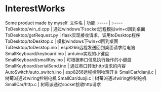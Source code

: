 # InterestWorks
Some product made by myself.
文件名 | 功能
:----- | :-----
ToDesktop/win_d.cpp | 通过windows下socket远程模拟win+d回到桌面
ToDesktop/getRequest.py | flask实现接收请求，调用toDesktop程序
ToDesktop/toDesktop.c | 模拟windows下win+d回到桌面
ToDesktop/toDesktop.ino | esp8266远程发送回到桌面请求给电脑
SmallKeyboard/keyboard.ino | arduino实现的小键盘
SmallKeyboard/smallKey.ino | 可根据串口信息执行操作的小键盘
SmallKeyboard/serialSend.ino | 通过串口转发http请求的内容
AutoSwitch/auto_switch.ino | esp8266远程控制物理开关
SmallCar/dianji.c | 树莓派通过wiring控制电机
SmallCar/duoji.c | 树莓派通过wiring控制舵机
SmallCar/http.c | 树莓派通过socket接收http请求
